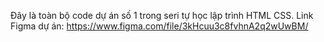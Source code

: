 Đây là toàn bộ code dự án số 1 trong seri tự học lập trình HTML CSS.
Link Figma dự án: 
https://www.figma.com/file/3kHcuu3c8fvhnA2q2wUwBM/
